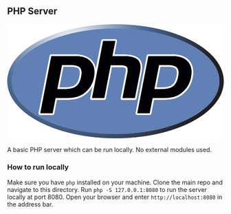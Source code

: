 ## PHP Server

![](Php.png)

A basic PHP server which can be run locally. No external modules used.

### How to run locally

Make sure you have `php` installed on your machine. Clone the main repo and navigate to this directory. Run `php -S 127.0.0.1:8080` to run the server locally at port 8080. Open your browser and enter `http://localhost:8080` in the address bar.
